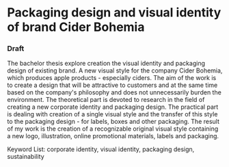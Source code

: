 # Packaging design and visual identity of brand Cider Bohemia


### Draft
The bachelor thesis explore creation the visual identity and packaging design of existing brand.  A new visual style for the company Cider Bohemia, which produces apple products - especially ciders.
The aim of the work is to create a design that will be attractive to customers and at the same time based on the company's philosophy and does not unnecessarily burden the environment.
The theoretical part is devoted to research in the field of creating a new corporate identity and packaging design. The practical part is dealing with creation of a single visual style and the transfer of this style to the packaging design - for labels, boxes and other packaging.
The result of my work is the creation of a recognizable original visual style containing a new logo, illustration, online promotional materials, labels and packaging.


Keyword List: corporate identity, visual identity, packaging design, sustainability
